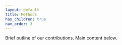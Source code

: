```yaml
---
layout: default
title: Methods
has_children: true
nav_order: 3
---
```


Brief outline of our contributions. Main content below.
